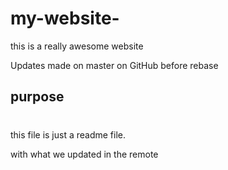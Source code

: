 # my-website-

this is a really awesome website 

Updates made on master on GitHub before rebase 

## purpose 
#

this file is just a readme file. 


with what we updated in the remote
